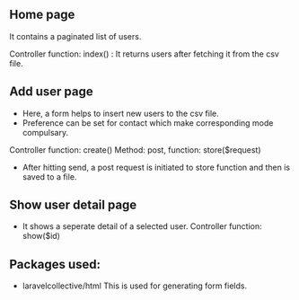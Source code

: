 
## Home page

It contains a paginated list of users.

Controller function: index() : It returns users after fetching it from the csv file.

## Add user page

- Here, a form helps to insert new users to the csv file.
- Preference can be set for contact which make corresponding mode compulsary.

Controller function: create()
Method: post, function: store($request)
- After hitting send, a post request is initiated to store function and then is saved to a file.

## Show user detail page

- It shows a seperate detail of a selected user.
Controller function: show($id)

## Packages used:
- laravelcollective/html 
This is used for generating form fields.
